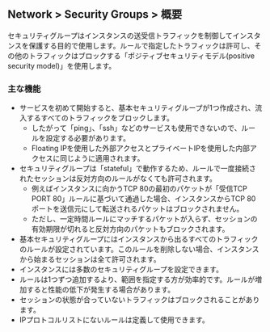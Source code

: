 ## Network > Security Groups > 概要

セキュリティグループはインスタンスの送受信トラフィックを制御してインスタンスを保護する目的で使用します。ルールで指定したトラフィックは許可し、その他のトラフィックはブロックする「ポジティブセキュリティモデル(positive security model)」を使用します。
 
### 主な機能
* サービスを初めて開始すると、基本セキュリティグループが1つ作成され、流入するすべてのトラフィックをブロックします。 
    * したがって「ping」、「ssh」などのサービスも使用できないので、ルールを設定する必要があります。
    * Floating IPを使用した外部アクセスとプライベートIPを使用した内部アクセスに同じように適用されます。 
* セキュリティグループは「stateful」で動作するため、ルールで一度接続されたセッションは反対方向のルールがなくても許可されます。 
    * 例えばインスタンスに向かうTCP 80の最初のパケットが「受信TCP PORT 80」ルールに基づいて通過した場合、インスタンスからTCP 80ポートを送信元にして転送されるパケットはブロックされません。 
    * ただし、一定時間ルールにマッチするパケットが入らず、セッションの有効期限が切れると反対方向のパケットもブロックされます。
* 基本セキュリティグループにはインスタンスから出るすべてのトラフィックのルールが設定されています。このルールを削除しない場合、インスタンスから始まるセッションは全て許可されます。
* インスタンスには多数のセキュリティグループを設定できます。
* ルールは1つずつ追加するより、範囲を指定する方が効率的です。ルールが増加すると性能の低下が発生する場合があります。
* セッションの状態が合っていないトラフィックはブロックされることがあります。
* IPプロトコルリストにないルールは定義して使用できます。 